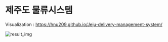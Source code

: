 # 제주도 물류시스템
Visualization : https://hnu209.github.io/Jeju-delivery-management-system/


![result_img](https://user-images.githubusercontent.com/79645167/183463417-44f1270f-c439-4750-9077-ffbf1cf7989d.PNG)
